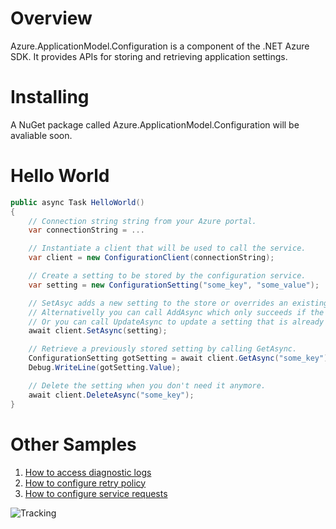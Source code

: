 # Overview 

Azure.ApplicationModel.Configuration is a component of the .NET Azure SDK. 
It provides APIs for storing and retrieving application settings.

# Installing

A NuGet package called Azure.ApplicationModel.Configuration will be avaliable soon.

# Hello World

```c#
public async Task HelloWorld()
{
    // Connection string string from your Azure portal.
    var connectionString = ...

    // Instantiate a client that will be used to call the service.
    var client = new ConfigurationClient(connectionString);

    // Create a setting to be stored by the configuration service.
    var setting = new ConfigurationSetting("some_key", "some_value");

    // SetAsyc adds a new setting to the store or overrides an existing setting.
    // Alternativelly you can call AddAsync which only succeeds if the setting does not already exist in the store.
    // Or you can call UpdateAsync to update a setting that is already present in the store.
    await client.SetAsync(setting);

    // Retrieve a previously stored setting by calling GetAsync.
    ConfigurationSetting gotSetting = await client.GetAsync("some_key");
    Debug.WriteLine(gotSetting.Value);

    // Delete the setting when you don't need it anymore.
    await client.DeleteAsync("some_key");
}
```

# Other Samples
1. [How to access diagnostic logs](https://github.com/Azure/azure-sdk-for-net-lab/blob/master/Configuration/Azure.Configuration.Test/samples/Sample4_Logging.cs)
2. [How to configure retry policy](https://github.com/Azure/azure-sdk-for-net-lab/blob/master/Configuration/Azure.Configuration.Test/samples/Sample6_ConfiguringRetries.cs)
3. [How to configure service requests](https://github.com/Azure/azure-sdk-for-net-lab/blob/master/Configuration/Azure.Configuration.Test/samples/Sample7_ConfiguringPipeline.cs)


![Tracking](https://trackingexperiment.azurewebsites.net/api/TrackRequest?path=azure-sdk-for-net%2F%2Fsrc%2FSDKs%2FAzure.ApplicationModel.Configuration%2Fdata-plane%2FREADME.md "Tracking")
